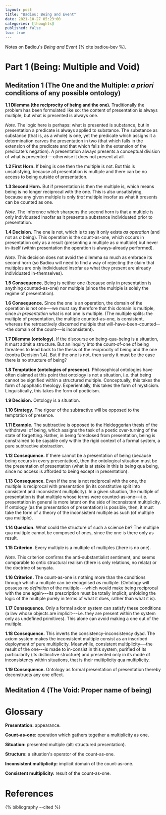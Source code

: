 ```yaml
---
layout: post
title: "Badiou: Being and Event"
date: 2021-10-27 05:23:00
categories: [thoughts]
published: false
toc: true
---
```


Notes on Badiou's _Being and Event_ {% cite badiou-bev %}.

# Part 1 (Being: Multiple and Void)

## Meditation 1 (The One and the Multiple: _a priori_ conditions of any possible ontology)

**1.1 Dilemma (the reciprocity of being and the one).** Traditionally the problem has been formulated like so: the content of presentation is always multiple, but what is presented is always one.

_Note._ The logic here is perhaps: what is presented is substance, but in presentation a predicate is always applied to substance. The substance as substance (that is, as a whole) is one, yet the predicate which assigns it a determination carves the presentation in two (that which falls in the extension of the predicate and that which falls in the extension of the predicate's negation). A presentation always presents a conceptual division of what is presented---otherwise it does not present at all.

**1.2 First Horn.** If being is one then the multiple is not. But this is unsatisfying, because all presentation is multiple and there can be no access to being outside of presentation.

**1.3 Second Horn.** But if presentation is then the multiple is, which means being is no longer reciprocal with the one. This is also unsatisfying, because any given multiple is only _that_ multiple insofar as what it presents can be counted as one.

_Note._ The inference which sharpens the second horn is that a multiple is only individuated insofar as it presents a substance individuated prior to presentation.

**1.4 Decision.** The one is not, which is to say it only exists _as operation_ (and not as _a_ being). This operation is the count-as-one, which occurs in presentation only as a result (presenting a multiple as _a_ multiple) but never in-itself (within presentation the operation is always-already performed).

_Note._ This decision does not avoid the dilemma so much as embrace its second horn (so Badiou will need to find a way of rejecting the claim that multiples are only individuated insofar as what they present are already individuated in-themselves).

**1.5 Consequence.** Being is neither one (because only in presentation is anything counted-as-one) nor multiple (since the multiple is solely the regime of presentation).

**1.6 Consequence.** Since the one is an operation, the domain of the operation is not one---we must say therefore that this domain is multiple, since _in presentation_ what is not one is multiple. (The multiple splits: the multiple of presentation, the multiple counted-as-one, is consistent, whereas the retroactively discerned multiple that will-have-been-counted---the domain of the count---is inconsistent).

**1.7 Dilemma (ontology).** If the discourse on being-qua-being is a situation, it must admit a structure. But an inquiry into the count-of-one of being threatens to lead back to the thesis of the reciprocity of being and the one (contra Decision 1.4). But if the one is not, then surely it must be the case there is no structure of being?

**1.8 Temptation (ontologies of presence).** Philosophical ontologies have often claimed at this point that ontology is not a situation, i.e. that being cannot be signified within a structured multiple. Conceptually, this takes the form of apophatic theology. Experientially, this takes the form of mysticism. Linguistically, this takes the form of poeticism.

**1.9 Decision.** Ontology is a situation.

**1.10 Strategy.** The rigour of the subtractive will be opposed to the temptation of presence.

**1.11 Example.** The subtractive is opposed to the Heideggerian thesis of the withdrawal of being, which assigns the task of a poetic over-turning of the state of forgetting. Rather, in being foreclosed from presentation, being is constrained to be sayable only within the rigid context of a formal system, a pure subtractive abstraction.

**1.12 Consequence.** If there cannot be a presentation of being (because being occurs in every presentation), then the ontological situation must be the presentation of presentation (what is at stake in this is being qua being, since no access is afforded to being except in presentation).

**1.13 Consequence.** Even if the one is not reciprocal with the one, the multiple is reciprocal with presentation (in its constitutive split into consistent and inconsistent multiplicity). In a given situation, the multiple of presentation is that multiple whose terms were counted-as-one---i.e. presentation in general is more latent on the side of inconsistent multiplicity. If ontology (as the presentation of presentation) is possible, then, it must take the form of a theory of the inconsistent multiple as such (of multiple qua multiple).

**1.14 Question.** What could the structure of such a science be? The multiple qua multiple cannot be composed of ones, since the one is there only as result.

**1.15 Criterion.** Every multiple is a multiple of multiples (there is no one).

_Note._ This criterion confirms the anti-substantialist sentiment, and seems comparable to ontic structural realism (there is only relations, no relata) or the doctrine of sunyata.

**1.16 Criterion.** The count-as-one is nothing more than the conditions through which a multiple can be recognised _as_ multiple. (Ontology will possess no _definition_ of the multiple---which would make being reciprocal with the one again---its prescription must be totally implicit, unfolding the logic of the multiple purely in terms of what it does, rather than what it is).

**1.17 Consequence.** Only a formal axiom system can satisfy these conditions (a law whose objects are implicit---i.e. they are present within the system only as undefined primitives). This alone can avoid making a one out of the multiple.

**1.18 Consequence.** This inverts the consistency-inconsistency dyad. The axiom system makes the inconsistent multiple consist as an inscribed deployment of pure multiplicity. Meanwhile, consistent multiplicity---the result of the one---is made to in-consist in this system, purified of its particularity (its distinctive structure) and presented only in its mode of inconsistency within situations, that is their multiplicity qua multiplicity.

**1.19 Consequence.** Ontology as formal presentation of presentation thereby deconstructs any one effect.

## Meditation 4 (The Void: Proper name of being)





# Glossary

**Presentation:** appearance.

**Count-as-one:** operation which gathers together a multiplicity as one.

**Situation:** presented multiple (alt: structured presentation).

**Structure:** a situation's operator of the count-as-one.

**Inconsistent multiplicity:** implicit domain of the count-as-one.

**Consistent multiplicity:** result of the count-as-one.


# References
{% bibliography --cited %}
